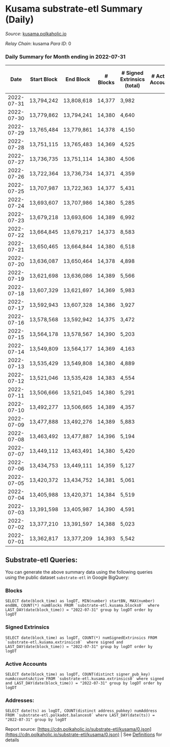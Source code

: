 # Kusama substrate-etl Summary (Daily)

_Source_: [kusama.polkaholic.io](https://kusama.polkaholic.io)

*Relay Chain*: kusama
*Para ID*: 0



### Daily Summary for Month ending in 2022-07-31


| Date | Start Block | End Block | # Blocks | # Signed Extrinsics (total) | # Active Accounts | # Passive | # New | # Addresses with Balances | # Events | # Transfers | # XCM Transfers In | # XCM Transfers Out |
| ---- | ----------- | --------- | -------- | --------------------------- | ----------------- | --------- | ----- | ------------------------- | -------- | ----------- | ------------------ | ------------------- |
| 2022-07-31 | 13,794,242 | 13,808,618 | 14,377  | 3,982 |  |  |  | 260,986 | 572,253 | 1,047 ($1,554,631.33) | 184 ($255,422.88) | 159 ($148,041.14) |
| 2022-07-30 | 13,779,862 | 13,794,241 | 14,380  | 4,640 |  |  |  |  | 573,713 | 885 ($2,445,418.16) | 158 ($385,897.91) | 141 ($461,886.69) |
| 2022-07-29 | 13,765,484 | 13,779,861 | 14,378  | 4,150 |  |  |  | 260,781 | 573,210 | 1,414 ($2,662,272.56) | 173 ($408,569.59) | 176 ($195,329.50) |
| 2022-07-28 | 13,751,115 | 13,765,483 | 14,369  | 4,525 |  |  |  |  | 576,969 | 1,495 ($1,980,257.88) | 210 ($240,684.40) | 224 ($282,034.09) |
| 2022-07-27 | 13,736,735 | 13,751,114 | 14,380  | 4,506 |  |  |  | 260,552 | 574,948 | 2,047 ($2,493,333.99) | 300 ($394,415.87) | 479 ($296,062.17) |
| 2022-07-26 | 13,722,364 | 13,736,734 | 14,371  | 4,359 |  |  |  |  | 571,363 | 1,369 ($3,057,828.16) | 126 ($196,901.91) | 140 ($200,318.75) |
| 2022-07-25 | 13,707,987 | 13,722,363 | 14,377  | 5,431 |  |  |  |  | 609,599 | 1,532 ($3,510,355.62) | 153 ($540,566.04) | 202 ($216,381.72) |
| 2022-07-24 | 13,693,607 | 13,707,986 | 14,380  | 5,285 |  |  |  |  | 551,127 | 1,333 ($1,218,743.52) | 154 ($74,149.74) | 337 ($101,590.84) |
| 2022-07-23 | 13,679,218 | 13,693,606 | 14,389  | 6,992 |  |  |  |  | 572,767 | 3,324 ($2,749,695.13) | 248 ($273,360.20) | 1,051 ($507,014.61) |
| 2022-07-22 | 13,664,845 | 13,679,217 | 14,373  | 8,583 |  |  |  |  | 612,696 | 4,760 ($7,183,185.32) | 402 ($766,094.36) | 1,436 ($1,307,049.44) |
| 2022-07-21 | 13,650,465 | 13,664,844 | 14,380  | 6,518 |  |  |  |  | 577,246 | 1,035 ($5,889,797.58) | 116 ($167,498.05) | 169 ($352,131.57) |
| 2022-07-20 | 13,636,087 | 13,650,464 | 14,378  | 4,898 |  |  |  |  | 548,995 | 1,232 ($15,809,563.44) | 158 ($224,026.54) | 169 ($240,197.25) |
| 2022-07-19 | 13,621,698 | 13,636,086 | 14,389  | 5,566 |  |  |  |  | 573,204 | 1,993 ($3,652,286.29) | 146 ($149,628.39) | 145 ($643,087.06) |
| 2022-07-18 | 13,607,329 | 13,621,697 | 14,369  | 5,983 |  |  |  |  | 595,134 | 1,750 ($5,101,480.24) | 243 ($445,098.05) | 166 ($205,090.57) |
| 2022-07-17 | 13,592,943 | 13,607,328 | 14,386  | 3,927 |  |  |  |  | 544,249 | 1,127 ($1,240,802.52) | 153 ($216,915.25) | 114 ($150,900.24) |
| 2022-07-16 | 13,578,568 | 13,592,942 | 14,375  | 3,472 |  |  |  | 258,463 | 541,073 | 860 ($1,431,166.54) | 124 ($176,372.58) | 110 ($164,402.85) |
| 2022-07-15 | 13,564,178 | 13,578,567 | 14,390  | 5,203 |  |  |  |  | 571,133 | 1,348 ($10,234,898.71) | 179 ($332,067.17) | 124 ($217,019.49) |
| 2022-07-14 | 13,549,809 | 13,564,177 | 14,369  | 4,163 |  |  |  |  | 558,188 | 1,148 ($1,497,612.54) | 127 ($137,623.88) | 136 ($258,733.01) |
| 2022-07-13 | 13,535,429 | 13,549,808 | 14,380  | 4,889 |  |  |  |  | 544,456 | 1,722 ($2,573,889.33) | 141 ($248,303.98) | 142 ($190,190.91) |
| 2022-07-12 | 13,521,046 | 13,535,428 | 14,383  | 4,554 |  |  |  |  | 557,567 | 1,104 ($2,787,673.15) | 130 ($280,760.95) | 127 ($147,884.07) |
| 2022-07-11 | 13,506,666 | 13,521,045 | 14,380  | 5,291 |  |  |  | 258,028 | 574,033 | 1,733 ($3,468,007.18) | 117 ($1,589,748.44) | 161 ($1,012,785.25) |
| 2022-07-10 | 13,492,277 | 13,506,665 | 14,389  | 4,357 |  |  |  | 257,921 | 537,186 | 1,253 ($850,998.42) | 79 ($43,704.85) | 112 ($78,128.25) |
| 2022-07-09 | 13,477,888 | 13,492,276 | 14,389  | 5,883 |  |  |  |  | 559,096 | 1,835 ($3,340,671.51) | 159 ($240,679.37) | 472 ($159,763.46) |
| 2022-07-08 | 13,463,492 | 13,477,887 | 14,396  | 5,194 |  |  |  |  | 548,646 | 1,470 ($3,369,285.70) | 113 ($173,091.43) | 318 ($382,060.47) |
| 2022-07-07 | 13,449,112 | 13,463,491 | 14,380  | 5,420 |  |  |  |  | 561,712 | 1,215 ($2,323,322.65) | 124 ($428,113.33) | 150 ($237,114.51) |
| 2022-07-06 | 13,434,753 | 13,449,111 | 14,359  | 5,127 |  |  |  |  | 562,978 | 1,342 ($3,212,882.38) | 102 ($164,020.19) | 97 ($152,979.74) |
| 2022-07-05 | 13,420,372 | 13,434,752 | 14,381  | 5,061 |  |  |  |  | 564,064 | 1,280 ($2,687,689.16) | 134 ($199,045.41) | 160 ($526,750.17) |
| 2022-07-04 | 13,405,988 | 13,420,371 | 14,384  | 5,519 |  |  |  |  | 556,912 | 1,286 ($2,039,858.96) | 134 ($666,883.30) | 179 ($687,800.76) |
| 2022-07-03 | 13,391,598 | 13,405,987 | 14,390  | 4,591 |  |  |  |  | 558,226 | 1,397 ($2,179,564.42) | 88 ($231,940.20) | 123 ($153,280.07) |
| 2022-07-02 | 13,377,210 | 13,391,597 | 14,388  | 5,023 |  |  |  |  | 549,891 | 1,714 ($3,678,720.94) | 179 ($664,792.06) | 225 ($405,138.56) |
| 2022-07-01 | 13,362,817 | 13,377,209 | 14,393  | 5,542 |  |  |  |  | 574,242 | 1,827 ($4,013,717.85) | 317 ($767,874.54) | 347 ($733,615.71) |

## Substrate-etl Queries:
You can generate the above summary data using the following queries using the public dataset `substrate-etl` in Google BigQuery:


### Blocks
```
SELECT date(block_time) as logDT, MIN(number) startBN, MAX(number) endBN, COUNT(*) numBlocks FROM `substrate-etl.kusama.blocks0`  where LAST_DAY(date(block_time)) = "2022-07-31" group by logDT order by logDT
```


### Signed Extrinsics
```
SELECT date(block_time) as logDT, COUNT(*) numSignedExtrinsics FROM `substrate-etl.kusama.extrinsics0`  where signed and LAST_DAY(date(block_time)) = "2022-07-31" group by logDT order by logDT
```


### Active Accounts
```
SELECT date(block_time) as logDT, COUNT(distinct signer_pub_key) numAccountsActive FROM `substrate-etl.kusama.extrinsics0` where signed and LAST_DAY(date(block_time)) = "2022-07-31" group by logDT order by logDT
```


### Addresses:
```
SELECT date(ts) as logDT, COUNT(distinct address_pubkey) numAddress FROM `substrate-etl.polkadot.balances0` where LAST_DAY(date(ts)) = "2022-07-31" group by logDT
```



Report source: [https://cdn.polkaholic.io/substrate-etl/kusama/0.json](https://cdn.polkaholic.io/substrate-etl/kusama/0.json) | See [Definitions](/DEFINITIONS.md) for details
